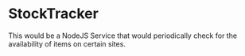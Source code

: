 # StockTracker
This would be a NodeJS Service that would periodically check for the availability of items on certain sites.
